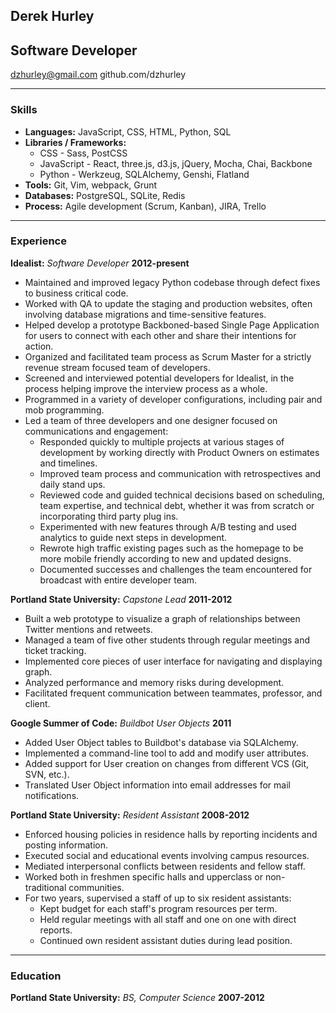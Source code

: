 ## Derek Hurley
## Software Developer

dzhurley@gmail.com
github.com/dzhurley

---

### Skills

* **Languages:** JavaScript, CSS, HTML, Python, SQL
* **Libraries / Frameworks:**
    * CSS - Sass, PostCSS
    * JavaScript - React, three.js, d3.js, jQuery, Mocha, Chai, Backbone
    * Python - Werkzeug, SQLAlchemy, Genshi, Flatland
* **Tools:** Git, Vim, webpack, Grunt
* **Databases:** PostgreSQL, SQLite, Redis
* **Process:** Agile development (Scrum, Kanban), JIRA, Trello

---

### Experience

**Idealist:** *Software Developer*  __2012-present__

* Maintained and improved legacy Python codebase through defect fixes to business critical code.
* Worked with QA to update the staging and production websites, often involving database migrations and time-sensitive features.
* Helped develop a prototype Backboned-based Single Page Application for users to connect with each other and share their intentions for action.
* Organized and facilitated team process as Scrum Master for a strictly revenue stream focused team of developers.
* Screened and interviewed potential developers for Idealist, in the process helping improve the interview process as a whole.
* Programmed in a variety of developer configurations, including pair and mob programming.
* Led a team of three developers and one designer focused on communications and engagement:
    * Responded quickly to multiple projects at various stages of development by working directly with Product Owners on estimates and timelines.
    * Improved team process and communication with retrospectives and daily stand ups.
    * Reviewed code and guided technical decisions based on scheduling, team expertise, and technical debt, whether it was from scratch or incorporating third party plug ins.
    * Experimented with new features through A/B testing and used analytics to guide next steps in development.
    * Rewrote high traffic existing pages such as the homepage to be more mobile friendly according to new and updated designs.
    * Documented successes and challenges the team encountered for broadcast with entire developer team.

**Portland State University:** *Capstone Lead*  __2011-2012__

* Built a web prototype to visualize a graph of relationships between Twitter mentions and retweets.
* Managed a team of five other students through regular meetings and ticket tracking.
* Implemented core pieces of user interface for navigating and displaying graph.
* Analyzed performance and memory risks during development.
* Facilitated frequent communication between teammates, professor, and client.

**Google Summer of Code:** *Buildbot User Objects*  __2011__

* Added User Object tables to Buildbot's database via SQLAlchemy.
* Implemented a command-line tool to add and modify user attributes.
* Added support for User creation on changes from different VCS (Git, SVN, etc.).
* Translated User Object information into email addresses for mail notifications.

**Portland State University:** *Resident Assistant* __2008-2012__

* Enforced housing policies in residence halls by reporting incidents and posting information.
* Executed social and educational events involving campus resources.
* Mediated interpersonal conflicts between residents and fellow staff.
* Worked both in freshmen specific halls and upperclass or non-traditional communities.
* For two years, supervised a staff of up to six resident assistants:
    * Kept budget for each staff's program resources per term.
    * Held regular meetings with all staff and one on one with direct reports.
    * Continued own resident assistant duties during lead position.

---

### Education

**Portland State University:** *BS, Computer Science* __2007-2012__
